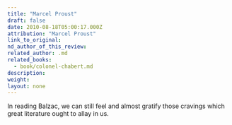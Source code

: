 ```yaml
---
title: "Marcel Proust"
draft: false
date: 2010-08-18T05:00:17.000Z
attribution: "Marcel Proust"
link_to_original:
nd_author_of_this_review:
related_author: .md
related_books:
  - book/colonel-chabert.md
description:
weight:
layout: none
---
```

In reading Balzac, we can still feel and almost gratify those cravings which great literature ought to allay in us.

